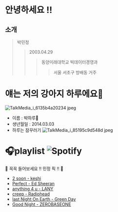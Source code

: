 **안녕하세요 !!**
=============
**소개**
-----------------
> 박민정
>   >2003.04.29
>   >   > 동양미래대학교 빅데이터경영과
>   >   >    > 서울 서초구 방배동 거주
  
얘는 저의 강아지 하루에요🐶
=============
![TalkMedia_i_6135b4a20234 jpeg](https://github.com/minjeong0429/minjeong0429/assets/144874223/3c417e7c-bb0c-4037-8c4a-2a38cec16056)
* 이름 : 박하루🦴
* 생년월일 : 2014.03.03
* 하루는 잠꾸러기
![TalkMedia_i_85195c9d548d jpeg](https://github.com/minjeong0429/minjeong0429/assets/144874223/5c1cb2d9-30dc-4202-9cc5-ad451c7cab91)

🎧playlist ![Spotify](https://img.shields.io/badge/Spotify-1ED760?style=for-the-badge&logo=spotify&logoColor=white)
==============
📌 꼭꼭 들어보세요 !! 민정 픽 !! 📌
* [2 soon - keshi](https://www.youtube.com/watch?v=LKZyp2cSAy4)
* [Perfect - Ed Sheeran](https://www.youtube.com/watch?v=2Vv-BfVoq4g)
* [anything 4 u - LANY](https://www.youtube.com/watch?v=bTUHUimr-5E)
* [creep - Radiohead](https://www.youtube.com/watch?v=XFkzRNyygfk)
* [last Night On Earth - Green Day](https://www.youtube.com/watch?v=xg_Y7Or_hWM)
* [Good Night - ZEROBASEONE](https://www.youtube.com/watch?v=DSpVzVJdA5E)
